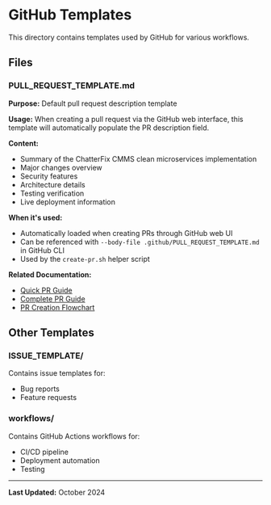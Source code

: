 # GitHub Templates

This directory contains templates used by GitHub for various workflows.

## Files

### PULL_REQUEST_TEMPLATE.md

**Purpose:** Default pull request description template

**Usage:** When creating a pull request via the GitHub web interface, this template will automatically populate the PR description field.

**Content:** 
- Summary of the ChatterFix CMMS clean microservices implementation
- Major changes overview
- Security features
- Architecture details
- Testing verification
- Live deployment information

**When it's used:**
- Automatically loaded when creating PRs through GitHub web UI
- Can be referenced with `--body-file .github/PULL_REQUEST_TEMPLATE.md` in GitHub CLI
- Used by the `create-pr.sh` helper script

**Related Documentation:**
- [Quick PR Guide](../QUICK_PR_GUIDE.md)
- [Complete PR Guide](../PULL_REQUEST_GUIDE.md)
- [PR Creation Flowchart](../PR_CREATION_FLOWCHART.md)

## Other Templates

### ISSUE_TEMPLATE/

Contains issue templates for:
- Bug reports
- Feature requests

### workflows/

Contains GitHub Actions workflows for:
- CI/CD pipeline
- Deployment automation
- Testing

---

**Last Updated:** October 2024
